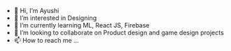 - 👋 Hi, I’m Ayushi
- 👀 I’m interested in Designing
- 🌱 I’m currently learning ML, React JS, Firebase
- 💞️ I’m looking to collaborate on Product design and game design projects
- 📫 How to reach me ...

<!---
Ai4123/Ai4123 is a ✨ special ✨ repository because its `README.md` (this file) appears on your GitHub profile.
You can click the Preview link to take a look at your changes.
--->

